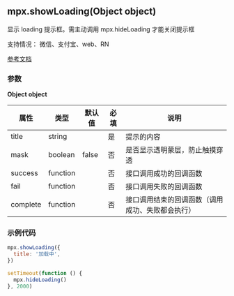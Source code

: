 ## mpx.showLoading(Object object)

显示 loading 提示框。需主动调用 mpx.hideLoading 才能关闭提示框

支持情况： 微信、支付宝、web、RN

[参考文档](https://developers.weixin.qq.com/miniprogram/dev/api/ui/interaction/wx.showLoading.html)

### 参数
**Object object**

| 属性     | 类型     | 默认值 | 必填 | 说明                                   |
|----------|----------|--------|------|----------------------------------------|
| title    | string   |        | 是   | 提示的内容                             |
| mask     | boolean  | false  | 否   | 是否显示透明蒙层，防止触摸穿透         |
| success  | function |        | 否   | 接口调用成功的回调函数                 |
| fail     | function |        | 否   | 接口调用失败的回调函数                 |
| complete | function |        | 否   | 接口调用结束的回调函数（调用成功、失败都会执行） |


### 示例代码

```js
mpx.showLoading({
  title: '加载中',
})

setTimeout(function () {
  mpx.hideLoading()
}, 2000)
```
